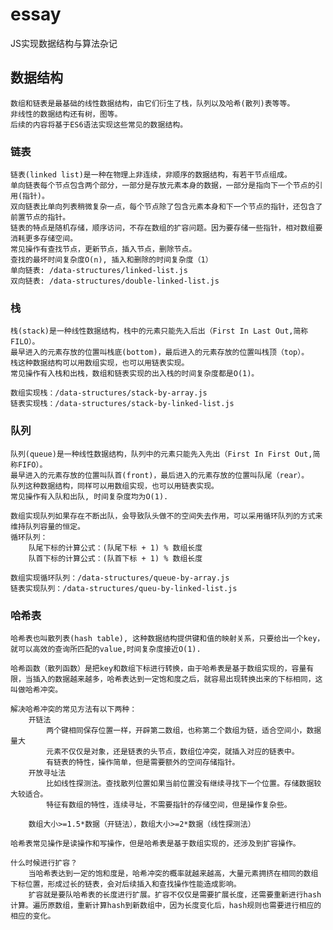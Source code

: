 # essay
JS实现数据结构与算法杂记

## 数据结构
    数组和链表是最基础的线性数据结构，由它们衍生了栈，队列以及哈希(散列)表等等。
    非线性的数据结构还有树，图等。
    后续的内容将基于ES6语法实现这些常见的数据结构。

### 链表
    链表(linked list)是一种在物理上非连续，非顺序的数据结构，有若干节点组成。
    单向链表每个节点包含两个部分，一部分是存放元素本身的数据，一部分是指向下一个节点的引用(指针)。
    双向链表比单向列表稍微复杂一点，每个节点除了包含元素本身和下一个节点的指针，还包含了前置节点的指针。
    链表的特点是随机存储，顺序访问，不存在数组的扩容问题。因为要存储一些指针，相对数组要消耗更多存储空间。
    常见操作有查找节点，更新节点，插入节点，删除节点。
    查找的最坏时间复杂度O(n), 插入和删除的时间复杂度（1）
    单向链表: /data-structures/linked-list.js
    双向链表: /data-structures/double-linked-list.js

### 栈
    栈(stack)是一种线性数据结构，栈中的元素只能先入后出（First In Last Out,简称FILO）。
    最早进入的元素存放的位置叫栈底(bottom)，最后进入的元素存放的位置叫栈顶（top）。
    栈这种数据结构可以用数组实现，也可以用链表实现。
    常见操作有入栈和出栈，数组和链表实现的出入栈的时间复杂度都是O(1)。

    数组实现栈：/data-structures/stack-by-array.js
    链表实现栈：/data-structures/stack-by-linked-list.js

### 队列
    队列(queue)是一种线性数据结构，队列中的元素只能先入先出（First In First Out,简称FIFO）。
    最早进入的元素存放的位置叫队首(front)，最后进入的元素存放的位置叫队尾（rear）。
    队列这种数据结构，同样可以用数组实现，也可以用链表实现。
    常见操作有入队和出队, 时间复杂度均为O(1).

    数组实现队列如果存在不断出队，会导致队头做不的空间失去作用，可以采用循环队列的方式来维持队列容量的恒定。
    循环队列：
        队尾下标的计算公式：(队尾下标 + 1) % 数组长度
        队首下标的计算公式：(队首下标 + 1) % 数组长度

    数组实现循环队列：/data-structures/queue-by-array.js
    链表实现队列：/data-structures/queu-by-linked-list.js

### 哈希表
    哈希表也叫散列表(hash table), 这种数据结构提供键和值的映射关系，只要给出一个key，就可以高效的查询所匹配的value,时间复杂度接近O(1).

    哈希函数（散列函数）是把key和数组下标进行转换，由于哈希表是基于数组实现的，容量有限，当插入的数据越来越多，哈希表达到一定饱和度之后，就容易出现转换出来的下标相同，这叫做哈希冲突。

    解决哈希冲突的常见方法有以下两种：
        开链法
            两个键相同保存位置一样，开辟第二数组，也称第二个数组为链，适合空间小，数据量大
            元素不仅仅是对象，还是链表的头节点，数组位冲突，就插入对应的链表中。
            有链表的特性，操作简单，但是需要额外的空间存储指针。
        开放寻址法
            比如线性探测法。查找散列位置如果当前位置没有继续寻找下一个位置。存储数据较大较适合。
            特征有数组的特性，连续寻址，不需要指针的存储空间，但是操作复杂些。

        数组大小>=1.5*数据（开链法），数组大小>=2*数据（线性探测法）

    哈希表常见操作是读操作和写操作，但是哈希表是基于数组实现的，还涉及到扩容操作。

    什么时候进行扩容？
        当哈希表达到一定的饱和度是，哈希冲突的概率就越来越高，大量元素拥挤在相同的数组下标位置，形成过长的链表，会对后续插入和查找操作性能造成影响。
        扩容就是要队哈希表的长度进行扩展。扩容不仅仅是需要扩展长度，还需要重新进行hash计算。遍历原数组，重新计算hash到新数组中，因为长度变化后，hash规则也需要进行相应的相应的变化。
